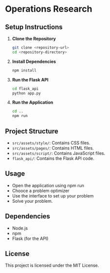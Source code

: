 # Operations Research

## Setup Instructions

1. **Clone the Repository**

   ```sh
   git clone <repository-url>
   cd <repository-directory>
   ```

2. **Install Dependencies**

   ```sh
   npm install
   ```

3. **Run the Flask API**

   ```sh
   cd flask_api
   python app.py
   ```

4. **Run the Application**
   ```sh
   cd ..
   npm run
   ```

## Project Structure

- `src/assets/style/`: Contains CSS files.
- `src/assets/pages/`: Contains HTML files.
- `src/assets/script/`: Contains JavaScript files.
- `flask_api/`: Contains the Flask API code.

## Usage

- Open the application using npm run
- Chooce a problem optimizer
- Use the interface to set up your problem
- Solve your problem.

## Dependencies

- Node.js
- npm
- Flask (for the API)

## License

This project is licensed under the MIT License.
